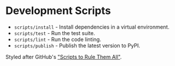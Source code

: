 # Development Scripts

* `scripts/install` - Install dependencies in a virtual environment.
* `scripts/test` - Run the test suite.
* `scripts/lint` - Run the code linting.
* `scripts/publish` - Publish the latest version to PyPI.

Styled after GitHub's ["Scripts to Rule Them All"](https://github.com/github/scripts-to-rule-them-all).
